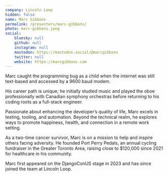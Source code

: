```yaml
---
company: Lincoln Loop
hidden: false
name: Marc Gibbons
permalink: /presenters/marc-gibbons/
photo: marc-gibbons.jpeg
social:
    bluesky: null
    github: null
    instagram: null
    mastodon: https://mastodon.social/@marcgibbons
    twitter: null
    website: https://marcgibbons.com
---
```


Marc caught the programming bug as a child when the internet was still text-based and accessed by a 9600 baud modem.

His career path is unique; he initially studied music and played the oboe professionally with Canadian symphony orchestras before returning to his coding roots as a full-stack engineer.

Passionate about enhancing the developer’s quality of life, Marc excels in testing, tooling, and automation. Beyond the technical realm, he explores ways to promote happiness, health, and connection in a remote work setting.

As a two-time cancer survivor, Marc is on a mission to help and inspire others facing adversity. He founded Port Perry Pedals, an annual cycling fundraiser in the Greater Toronto Area, raising close to $120,000 since 2021 for healthcare in his community.

Marc first appeared on the DjangoConUS stage in 2023 and has since joined the team at Lincoln Loop.
